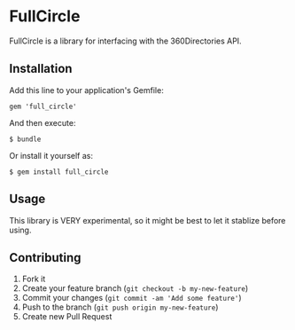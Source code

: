 # FullCircle

FullCircle is a library for interfacing with the 360Directories API.

## Installation

Add this line to your application's Gemfile:

    gem 'full_circle'

And then execute:

    $ bundle

Or install it yourself as:

    $ gem install full_circle

## Usage

This library is VERY experimental, so it might be best to let it stablize before using.

## Contributing

1. Fork it
2. Create your feature branch (`git checkout -b my-new-feature`)
3. Commit your changes (`git commit -am 'Add some feature'`)
4. Push to the branch (`git push origin my-new-feature`)
5. Create new Pull Request
